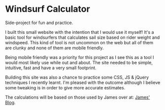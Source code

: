 # Windsurf Calculator
Side-project for fun and practice.

I built this small website with the intention that I would use it myself! It's a basic tool for windsurfers that calculates sail size based on rider weight and windspeed. This kind of tool is not uncommon on the web but all of them are clunky and none of them are mobile friendly. 

Being mobile friendly was a priority for this project as I see this as a tool I would most likely use while out and about. The site needed to be simple, intuitive, fast and have a very small footprint.

Building this site was also a chance to practice some CSS, JS & jQuery techniques I recently learnt. I'm pleased with the outcome although I believe some tweaking is in order to give more accurate estimates.

The calculations will be based on those used by James over at: [James' Blog](http://jimbodouglass.blogspot.co.nz/2010/11/updated-windsurf-calculator-online.html).
